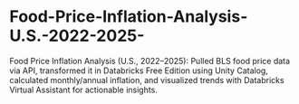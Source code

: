 # Food-Price-Inflation-Analysis-U.S.-2022-2025-
Food Price Inflation Analysis (U.S., 2022–2025): Pulled BLS food price data via API, transformed it in Databricks Free Edition using Unity Catalog, calculated monthly/annual inflation, and visualized trends with Databricks Virtual Assistant for actionable insights.
